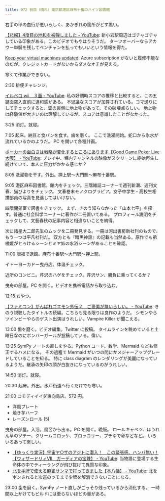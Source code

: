 ```yaml
---
title: 972 日目（晴れ）東京都港区麻布十番のハイソ図書館
---
```


右手の甲の血行が悪いらしく、あかぎれの箇所がどす黒い。

[【悲報】4度目の地和を被弾しました - YouTube](https://www.youtube.com/watch?v=sji2LZ0czYQ):
新小岩駅周辺はゴチャゴチャしている印象がある。このビデオでもやはりそうだ。
ターツオーバーならアカウー単騎を残してペンチャンを払ってもいいという情報を得た。

[Keep your virtual machines updated](https://learn.microsoft.com/en-us/training/modules/keep-your-virtual-machines-updated/):
Azure subscription がないと履修不能なのだが、クレジットカードがないからダメなオチが見える。

寒くて作業ができない。

2:30 排便チャレンジ。

[イルベロ wii　３面 - YouTube](https://www.youtube.com/watch?v=LiK8jx2pEsg):
私の好調時スコアの推移と比較すると、この五鍵面突入直前に違和感がある。
不思議なスコアが加算されている。コマ送りにしてチェックすると、雲の裏側に地上物があって、その破壊点らしい。
地上物は経験値が大きいのは理解しているが、スコアは意識したことがなかった。

3:25 消灯。就寝。

7:05 起床。納豆と食パンを食す。歯を磨く。
ここで洗濯開始。蛇口から氷水が流れているかのようだ。
PC を開いて各種計画。

[ポーカーの面白さは戦略が変化するところにあります【Good Game Poker Live 大阪】 - YouTube](https://www.youtube.com/watch?v=vnXkVaNFUk4):
プレイ中、堀内チャンネルの映像がスクリーンに終始再生し続けていて、本人に圧力がかかる感じか？

8:05 洗濯物を干す。外出。押上駅～大門駅～麻布十番駅。

9:05 港区麻布図書館。館内をチェック。三階雑誌コーナーで週刊新潮、週刊文春、猫びよりをチェック。
文春巻末モノクログラビア。女子中学生・高校生相撲部員の写真を見逃してはいけない。

四階開架室で図書をチェック。
まず、きのう知らなかった「山本七平」を探す。普通に社会科学コーナーに著作が二冊置いてある。
プロフィール説明をチェックして、文藝春秋の記事内容と相違ないことを納得。

次に諸星大二郎先生のムックを二冊発見する。一冊は河出書房新社刊のもので、もう一つは平凡社刊だ。
双方とも『暗黒神話』の記載も当然ある。原作でも弟橘媛がとろけるシーンとミヤ姉の水浴シーンがあることを確認。

11:00 眼福で退館。麻布十番駅～大門駅～押上駅。

イトーヨーカドー曳舟店。体温チェック。

近所のコンビニ。芹沢のハゲをチェック。芹沢サン、勝負に乗ってくるか？

曳舟の部屋。PC を開く。ビデオを携帯電話から取り込む。

12:15 おやつ。

[【ファミコン】がんばれゴエモン外伝２　ご褒美が無いらしい。 - YouTube](https://www.youtube.com/watch?v=7OW8dFbfDQw):
きのう視聴したタイトルの続編。こちらも見る限りは良作のようだ。
シモンやらツインビーやらのゲスト出演はうれしい。Vampire Killer が聞こえる。

13:00 歯を磨く。ビデオ編集。Twitter に投稿。
タイムラインを眺めていると土曜日なのにボンバーガールが投稿している。偉い。

13:25 SymPy ノートの直しをやる。Python コード、数学、Mermaid なども修正するハメになる。
その過程で Mermaid がいつの間にかメジャーアップグレードしていることを知る。
特に class diagram のレンダリングが美麗になっているようだ。継承の矢印の頭が白抜きになっているのがうれしい。

14:50 消灯。就寝。

20:30 起床。外出。水戸街道へ行くだけでも寒い。

21:00 コモディイイダ東向島店。572 円。

* 洋風プレート
* 焼き芋ハーフ
* レーズンロール (5)

曳舟の部屋。入浴。風呂から出る。PC を開く。晩飯。
ロールキャベツ、ほうれん草のソテー、クリームコロッケ、ブロッコリー、プチゆで卵などなど。
いろいろあって楽しい。

* [【ゆっくり実況】宇宙ヤ○ザのアジトに潜入！　この緊張感、ハンパ無い！【ウィザードリィⅦ　ガーディアの宝珠】 - YouTube](https://www.youtube.com/watch?v=B6iD7jTCGwI):
  当物語に登場する生命体の中でティーラングが飛び抜けて異質な印象。
* [北を手牌で使える麻雀サンマで打ってきました【本八幡】 - YouTube](https://www.youtube.com/watch?v=EA3Uezm1iYg):
  北をポンされると次巡のツモまで少牌を解消できないことになる。

23:00 歯を磨く。SymPy ノート直しがごっそり残っているから消化する。
一時間以上かけてもビルドには至らないほどの量がある。
